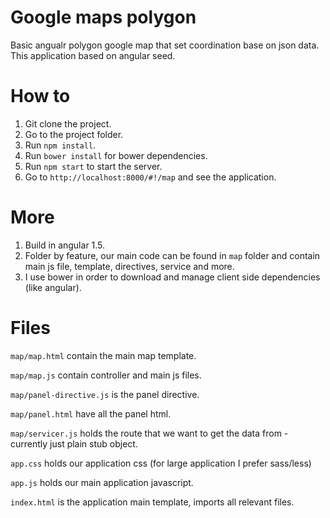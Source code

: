 # Google maps polygon
Basic angualr polygon google map that set coordination base on json data.
This application based on angular seed.

# How to

1. Git clone the project.
2. Go to the project folder.
3. Run `npm install`.
4. Run `bower install` for bower dependencies.
5. Run `npm start` to start the server.
6. Go to `http://localhost:8000/#!/map` and see the application.


# More
1. Build in angular 1.5.
2. Folder by feature, our main code can be found in `map` folder and contain main js file, template, directives, service and more.
3. I use bower in order to download and manage client side dependencies (like angular).

# Files
`map/map.html` contain the main map template.

`map/map.js` contain controller and main js files.

`map/panel-directive.js` is the panel directive.

`map/panel.html` have all the panel html.

`map/servicer.js` holds the route that we want to get the data from - currently just plain stub object.

`app.css` holds our application css (for large application I prefer sass/less)

`app.js` holds our main application javascript.

`index.html` is the application main template, imports all relevant files.